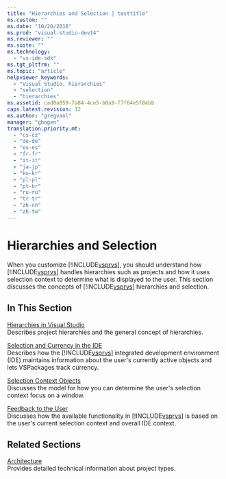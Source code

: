 ```yaml
---
title: "Hierarchies and Selection | testtitle"
ms.custom: ""
ms.date: "10/20/2016"
ms.prod: "visual-studio-dev14"
ms.reviewer: ""
ms.suite: ""
ms.technology: 
  - "vs-ide-sdk"
ms.tgt_pltfrm: ""
ms.topic: "article"
helpviewer_keywords: 
  - "Visual Studio, hierarchies"
  - "selection"
  - "hierarchies"
ms.assetid: cad0a859-7a84-4ce5-b0a9-f7f64e5f8ebb
caps.latest.revision: 12
ms.author: "gregvanl"
manager: "ghogen"
translation.priority.mt: 
  - "cs-cz"
  - "de-de"
  - "es-es"
  - "fr-fr"
  - "it-it"
  - "ja-jp"
  - "ko-kr"
  - "pl-pl"
  - "pt-br"
  - "ru-ru"
  - "tr-tr"
  - "zh-cn"
  - "zh-tw"
---
```

# Hierarchies and Selection
When you customize [!INCLUDE[vsprvs](../code-quality/includes/vsprvs_md.md)], you should understand how [!INCLUDE[vsprvs](../code-quality/includes/vsprvs_md.md)] handles hierarchies such as projects and how it uses selection context to determine what is displayed to the user. This section discusses the concepts of [!INCLUDE[vsprvs](../code-quality/includes/vsprvs_md.md)] hierarchies and selection.  
  
## In This Section  
 [Hierarchies in Visual Studio](../extensibility-internals/hierarchies-in-visual-studio.md)  
 Describes project hierarchies and the general concept of hierarchies.  
  
 [Selection and Currency in the IDE](../extensibility-internals/selection-and-currency-in-the-ide.md)  
 Describes how the [!INCLUDE[vsprvs](../code-quality/includes/vsprvs_md.md)] integrated development environment (IDE) maintains information about the user's currently active objects and lets VSPackages track currency.  
  
 [Selection Context Objects](../extensibility-internals/selection-context-objects.md)  
 Discusses the model for how you can determine the user's selection context focus on a window.  
  
 [Feedback to the User](../extensibility-internals/feedback-to-the-user.md)  
 Discusses how the available functionality in [!INCLUDE[vsprvs](../code-quality/includes/vsprvs_md.md)] is based on the user's current selection context and overall IDE context.  
  
## Related Sections  
 [Architecture](../extensibility-internals/project-types-architecture.md)  
 Provides detailed technical information about project types.